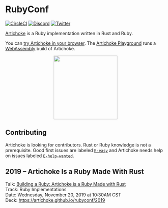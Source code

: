 # RubyConf

[![CircleCI](https://circleci.com/gh/artichoke/rubyconf.svg?style=svg&cache=bust1)](https://circleci.com/gh/artichoke/rubyconf)
[![Discord](https://img.shields.io/discord/607683947496734760)](https://discord.gg/QCe2tp2)
[![Twitter](https://img.shields.io/twitter/follow/artichokeruby?label=Follow&style=social)](https://twitter.com/artichokeruby)

[Artichoke](https:/github.com/artichoke/artichoke) is a Ruby implementation
written in Rust and Ruby.

You can [try Artichoke in your browser](https://artichoke.run). The
[Artichoke Playground](https://github.com/artichoke/playground) runs a
[WebAssembly](https://webassembly.org/) build of Artichoke.

<p align="center">
  <a href="https://artichoke.run">
    <img height="200" width="200" src="https://artichoke.run/logo.svg">
  </a>
</p>

## Contributing

Artichoke is looking for contributors. Rust or Ruby knowledge is not a
prerequisite. Good first issues are labeled
[`E-easy`](https://github.com/artichoke/artichoke/labels/E-easy) and Artichoke
needs help on issues labeled
[`E-help-wanted`](https://github.com/artichoke/artichoke/labels/E-help-wanted).

## 2019 – Artichoke Is a Ruby Made With Rust

Talk:
[Building a Ruby: Artichoke is a Ruby Made with Rust](https://rubyconf.org/program#session-854)  
Track: Ruby Implementations  
Date: Wednesday, November 20, 2019 at 10:30AM CST  
Deck: <https://artichoke.github.io/rubyconf/2019>
